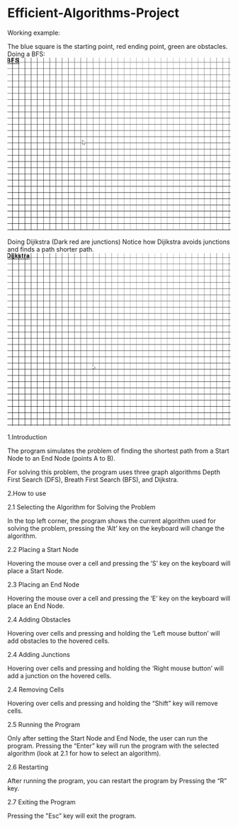 # Efficient-Algorithms-Project

Working example:

The blue square is the starting point, red ending point, green are obstacles.
Doing a BFS:
![Alt Text](BFS.gif)

Doing Dijikstra (Dark red are junctions)
Notice how Dijikstra avoids junctions and finds a path shorter path.
![Alt Text](Dijikstra.gif)


1.Introduction 

The program simulates the problem of finding the shortest path from a Start Node to an End Node (points A to B).  

For solving this problem, the program uses three graph algorithms Depth First Search (DFS), Breath First Search (BFS), and Dijkstra.

2.How to use 

2.1 Selecting the Algorithm for Solving the Problem

In the top left corner, the program shows the current algorithm used for solving the problem, pressing the ‘Alt’ key on the keyboard will change the algorithm.

2.2 Placing a Start Node

Hovering the mouse over a cell and pressing the ‘S’ key on the keyboard will place a Start Node.

2.3 Placing an End Node

Hovering the mouse over a cell and pressing the ‘E’ key on the keyboard will place an End Node.

2.4 Adding Obstacles 

Hovering over cells and pressing and holding the ‘Left mouse button’ will add obstacles to the hovered cells.

2.4 Adding Junctions 

Hovering over cells and pressing and holding the ‘Right mouse button’ will add a junction on the hovered cells.

2.4 Removing Cells 

Hovering over cells and pressing and holding the “Shift” key will remove cells.

2.5 Running the Program 

Only after setting the Start Node and End Node, the user can run the program. Pressing the “Enter” 
key will run the program with the selected algorithm (look at 2.1 for how to select an algorithm).

2.6 Restarting 

After running the program, you can restart the program by Pressing the “R” key.

2.7 Exiting the Program 

Pressing the "Esc” key will exit the program.
